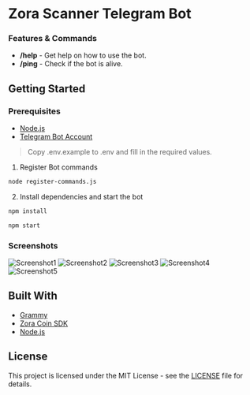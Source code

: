# Zora Scanner Telegram Bot

### Features & Commands

- **/help** - Get help on how to use the bot.
- **/ping** - Check if the bot is alive.

## Getting Started

### Prerequisites

- [Node.js](https://nodejs.org/en/download/)
- [Telegram Bot Account](https://t.me/BotFather)

> Copy .env.example to .env and fill in the required values.

1. Register Bot commands

```bash
node register-commands.js
```

2. Install dependencies and start the bot

```bash
npm install

npm start
```

### Screenshots

![Screenshot1]()
![Screenshot2]()
![Screenshot3]()
![Screenshot4]()
![Screenshot5]()

## Built With

- [Grammy](https://grammy.dev/guide/getting-started)
- [Zora Coin SDK](https://docs.zora.co/coins)
- [Node.js](https://nodejs.org/en/)

## License

This project is licensed under the MIT License - see the [LICENSE](LICENSE) file for details.
